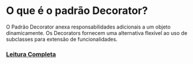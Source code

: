 # O que é o padrão Decorator?

O Padrão Decorator anexa responsabilidades adicionais a um objeto dinamicamente. Os Decorators fornecem uma alternativa 
flexível ao uso de subclasses para extensão de funcionalidades.

### [Leitura Completa](doc/Decorator.pdf)